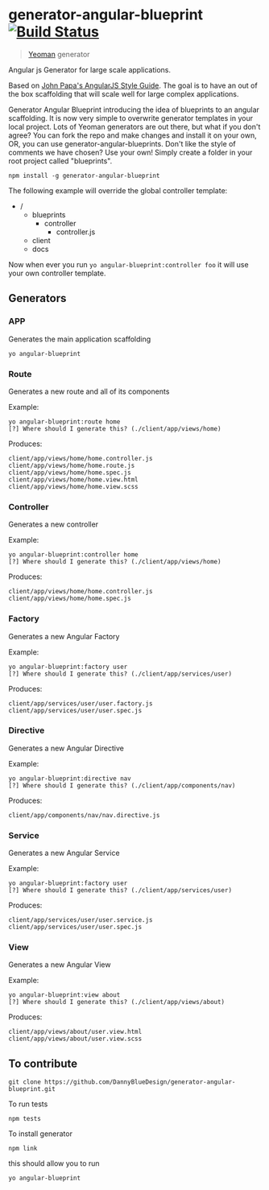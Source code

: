 # generator-angular-blueprint [![Build Status](https://secure.travis-ci.org/DannyBlueDesign/generator-angular-blueprint.png?branch=master)](https://travis-ci.org/DannyBlueDesign/generator-angular-blueprint)

> [Yeoman](http://yeoman.io) generator

Angular js Generator for large scale applications. 

Based on [John Papa's AngularJS Style Guide](https://github.com/johnpapa/angularjs-styleguide). 
The goal is to have an out of the box scaffolding that will scale well for large complex applications.


Generator Angular Blueprint introducing the idea of blueprints to an angular scaffolding. It is now very simple to overwrite generator templates in your local project.
Lots of Yeoman generators are out there, but what if you don't agree? You can fork the repo and make changes and install it on your own, OR, you can use generator-angular-blueprints.
Don't like the style of comments we have chosen? Use your own! Simply create a folder in your root project called "blueprints".

```
npm install -g generator-angular-blueprint
```

The following example will override the global controller template:

* /
  - blueprints
    * controller
      - controller.js
  - client
  - docs

Now when ever you run ```yo angular-blueprint:controller foo``` it will use your own controller template.

## Generators

### APP

Generates the main application scaffolding

```
yo angular-blueprint
```

### Route

Generates a new route and all of its components

Example:
```
yo angular-blueprint:route home
[?] Where should I generate this? (./client/app/views/home)
```
Produces:
```
client/app/views/home/home.controller.js
client/app/views/home/home.route.js
client/app/views/home/home.spec.js
client/app/views/home/home.view.html
client/app/views/home/home.view.scss
```

### Controller

Generates a new controller

Example:
```
yo angular-blueprint:controller home
[?] Where should I generate this? (./client/app/views/home)
```
Produces:
```
client/app/views/home/home.controller.js
client/app/views/home/home.spec.js
```

### Factory

Generates a new Angular Factory

Example:
```
yo angular-blueprint:factory user
[?] Where should I generate this? (./client/app/services/user)
```
Produces:
```
client/app/services/user/user.factory.js
client/app/services/user/user.spec.js
```

### Directive

Generates a new Angular Directive

Example:
```
yo angular-blueprint:directive nav
[?] Where should I generate this? (./client/app/components/nav)
```
Produces:
```
client/app/components/nav/nav.directive.js
```

### Service

Generates a new Angular Service

Example:
```
yo angular-blueprint:factory user
[?] Where should I generate this? (./client/app/services/user)
```
Produces:
```
client/app/services/user/user.service.js
client/app/services/user/user.spec.js
```

### View

Generates a new Angular View

Example:
```
yo angular-blueprint:view about
[?] Where should I generate this? (./client/app/views/about)
```
Produces:
```
client/app/views/about/user.view.html
client/app/views/about/user.view.scss
```

## To contribute
```
git clone https://github.com/DannyBlueDesign/generator-angular-blueprint.git
```

To run tests
```
npm tests
```

To install generator
```
npm link
```

this should allow you to run
```
yo angular-blueprint
```
